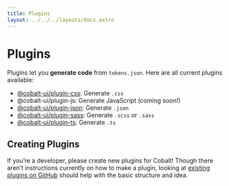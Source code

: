 ```yaml
---
title: Plugins
layout: ../../../layouts/docs.astro
---
```


# Plugins

Plugins let you **generate code** from `tokens.json`. Here are all current plugins available:

- [@cobalt-ui/plugin-css](/docs/plugins/css): Generate `.css`
- @cobalt-ui/plugin-js: Generate JavaScript (coming soon!)
- [@cobalt-ui/plugin-json](/docs/plugins/json): Generate `.json`
- [@cobalt-ui/plugin-sass](/docs/plugins/sass): Generate `.scss` or `.sass`
- [@cobalt-ui/plugin-ts](/docs/plugins/ts): Generate `.ts`

## Creating Plugins

If you’re a developer, please create new plugins for Cobalt! Though there aren’t instructions currently on how to make a plugin, looking at [existing plugins on GitHub](https://github.com/drwpow/cobalt-ui/blob/main/packages) should help with the basic
structure and idea.
